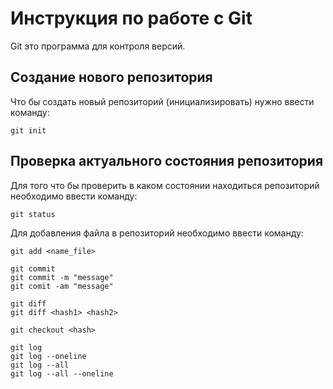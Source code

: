 # Инструкция по работе с Git

Git это программа для контроля версий.

## Создание нового репозитория

Что бы создать новый репозиторий (инициализировать) нужно ввести команду:

    git init

## Проверка актуального состояния репозитория

Для того что бы проверить в каком состоянии находиться репозиторий необходимо ввести команду:

    git status

Для добавления файла в репозиторий необходимо ввести команду:

    git add <name_file>

    git commit
    git commit -m "message"
    git comit -am "message"

    git diff
    git diff <hash1> <hash2>

    git checkout <hash>

    git log
    git log --oneline
    git log --all
    git log --all --oneline
